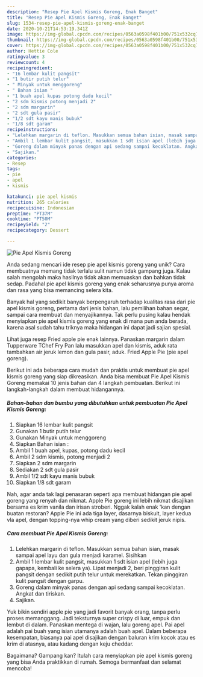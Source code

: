 ```yaml
---
description: "Resep Pie Apel Kismis Goreng, Enak Banget"
title: "Resep Pie Apel Kismis Goreng, Enak Banget"
slug: 1534-resep-pie-apel-kismis-goreng-enak-banget
date: 2020-10-21T14:53:19.341Z
image: https://img-global.cpcdn.com/recipes/0563a0598f401b00/751x532cq70/pie-apel-kismis-goreng-foto-resep-utama.jpg
thumbnail: https://img-global.cpcdn.com/recipes/0563a0598f401b00/751x532cq70/pie-apel-kismis-goreng-foto-resep-utama.jpg
cover: https://img-global.cpcdn.com/recipes/0563a0598f401b00/751x532cq70/pie-apel-kismis-goreng-foto-resep-utama.jpg
author: Hettie Cole
ratingvalue: 3
reviewcount: 4
recipeingredient:
- "16 lembar kulit pangsit"
- "1 butir putih telur"
- " Minyak untuk menggoreng"
- " Bahan isian "
- "1 buah apel kupas potong dadu kecil"
- "2 sdm kismis potong menjadi 2"
- "2 sdm margarin"
- "2 sdt gula pasir"
- "1/2 sdt kayu manis bubuk"
- "1/8 sdt garam"
recipeinstructions:
- "Lelehkan margarin di teflon. Masukkan semua bahan isian, masak sampai apel layu dan gula menjadi karamel. Sisihkan"
- "Ambil 1 lembar kulit pangsit, masukkan 1 sdt isian apel (lebih juga gapapa, kembali ke selera ya). Lipat menjadi 2, beri pinggiran kulit pangsit dengan sedikit putih telur untuk merekatkan. Tekan pinggiran kulit pangsit dengan garpu."
- "Goreng dalam minyak panas dengan api sedang sampai kecoklatan. Angkat dan tiriskan."
- "Sajikan."
categories:
- Resep
tags:
- pie
- apel
- kismis

katakunci: pie apel kismis 
nutrition: 265 calories
recipecuisine: Indonesian
preptime: "PT37M"
cooktime: "PT50M"
recipeyield: "2"
recipecategory: Dessert

---
```



![Pie Apel Kismis Goreng](https://img-global.cpcdn.com/recipes/0563a0598f401b00/751x532cq70/pie-apel-kismis-goreng-foto-resep-utama.jpg)

Anda sedang mencari ide resep pie apel kismis goreng yang unik? Cara membuatnya memang tidak terlalu sulit namun tidak gampang juga. Kalau salah mengolah maka hasilnya tidak akan memuaskan dan bahkan tidak sedap. Padahal pie apel kismis goreng yang enak seharusnya punya aroma dan rasa yang bisa memancing selera kita.

Banyak hal yang sedikit banyak berpengaruh terhadap kualitas rasa dari pie apel kismis goreng, pertama dari jenis bahan, lalu pemilihan bahan segar, sampai cara membuat dan menyajikannya. Tak perlu pusing kalau hendak menyiapkan pie apel kismis goreng yang enak di mana pun anda berada, karena asal sudah tahu triknya maka hidangan ini dapat jadi sajian spesial.

Lihat juga resep Fried apple pie enak lainnya. Panaskan margarin dalam Tupperware TChef Fry Pan lalu masukkan apel dan kismis, aduk rata tambahkan air jeruk lemon dan gula pasir, aduk. Fried Apple Pie (pie apel goreng).


Berikut ini ada beberapa cara mudah dan praktis untuk membuat pie apel kismis goreng yang siap dikreasikan. Anda bisa membuat Pie Apel Kismis Goreng memakai 10 jenis bahan dan 4 langkah pembuatan. Berikut ini langkah-langkah dalam membuat hidangannya.

<!--inarticleads1-->

##### Bahan-bahan dan bumbu yang dibutuhkan untuk pembuatan Pie Apel Kismis Goreng:

1. Siapkan 16 lembar kulit pangsit
1. Gunakan 1 butir putih telur
1. Gunakan  Minyak untuk menggoreng
1. Siapkan  Bahan isian :
1. Ambil 1 buah apel, kupas, potong dadu kecil
1. Ambil 2 sdm kismis, potong menjadi 2
1. Siapkan 2 sdm margarin
1. Sediakan 2 sdt gula pasir
1. Ambil 1/2 sdt kayu manis bubuk
1. Siapkan 1/8 sdt garam


Nah, agar anda tak lagi penasaran seperti apa membuat hidangan pie apel goreng yang renyah dan nikmat. Apple Pie goreng ini lebih nikmat disajikan bersama es krim vanila dan irisan stroberi. Nggak kalah enak &#39;kan dengan buatan restoran? Apple Pie ini ada tiga layer, dasarnya biskuit, layer kedua vla apel, dengan topping-nya whip cream yang diberi sedikit jeruk nipis. 

<!--inarticleads2-->

##### Cara membuat Pie Apel Kismis Goreng:

1. Lelehkan margarin di teflon. Masukkan semua bahan isian, masak sampai apel layu dan gula menjadi karamel. Sisihkan
1. Ambil 1 lembar kulit pangsit, masukkan 1 sdt isian apel (lebih juga gapapa, kembali ke selera ya). Lipat menjadi 2, beri pinggiran kulit pangsit dengan sedikit putih telur untuk merekatkan. Tekan pinggiran kulit pangsit dengan garpu.
1. Goreng dalam minyak panas dengan api sedang sampai kecoklatan. Angkat dan tiriskan.
1. Sajikan.


Yuk bikin sendiri apple pie yang jadi favorit banyak orang, tanpa perlu proses memanggang. Jadi teksturnya super crispy di luar, empuk dan lembut di dalam. Panaskan mentega di wajan, lalu goreng apel. Pai apel adalah pai buah yang isian utamanya adalah buah apel. Dalam beberapa kesempatan, biasanya pai apel disajikan dengan baluran krim kocok atau es krim di atasnya, atau kadang dengan keju cheddar. 

Bagaimana? Gampang kan? Itulah cara menyiapkan pie apel kismis goreng yang bisa Anda praktikkan di rumah. Semoga bermanfaat dan selamat mencoba!
